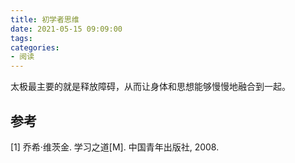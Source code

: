 ```yaml
---
title: 初学者思维
date: 2021-05-15 09:09:00
tags:
categories:
- 阅读
---
```



太极最主要的就是释放障碍，从而让身体和思想能够慢慢地融合到一起。


## 参考
[1] 乔希·维茨金. 学习之道[M]. 中国青年出版社, 2008.

